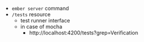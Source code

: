 * `ember server` command
* `/tests` resource
  * test runner interface
  * in case of mocha
    * http://localhost:4200/tests?grep=Verification